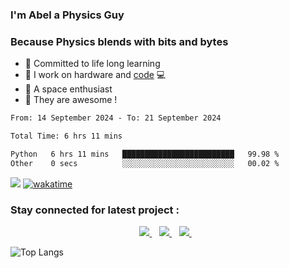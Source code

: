 ### I'm Abel a Physics Guy

### Because Physics blends with bits and bytes

- 🍭 Committed to life long learning
- 🗽 I work on hardware and [code](https://www.stopstalk.com/user/profile/AbelDixon) 💻
- 🚀 A space enthusiast 
- 🎹 They are awesome !



<!--START_SECTION:waka-->

```txt
From: 14 September 2024 - To: 21 September 2024

Total Time: 6 hrs 11 mins

Python   6 hrs 11 mins   █████████████████████████   99.98 %
Other    0 secs          ░░░░░░░░░░░░░░░░░░░░░░░░░   00.02 %
```

<!--END_SECTION:waka-->

![](https://komarev.com/ghpvc/?username=CasCard&color=blueviolet)  [![wakatime](https://wakatime.com/badge/user/e61058d2-e559-4d6c-a111-77dbebc05a35.svg)](https://wakatime.com/@e61058d2-e559-4d6c-a111-77dbebc05a35)

### Stay connected for latest project :

<p align='center'>
  
  <a href="https://www.linkedin.com/in/abelcdixon/">
    <img src="https://img.shields.io/badge/linkedin-%230077B5.svg?&style=for-the-badge&logo=linkedin&logoColor=white" />
  </a>&nbsp;&nbsp;
  <a href="https://instagram.com/abecd.xyz">
    <img src="https://img.shields.io/badge/instagram-%23E4405F.svg?&style=for-the-badge&logo=instagram&logoColor=white" />        
  </a>&nbsp;&nbsp;
  <a href="https://www.youtube.com/channel/UCXo4YwHz5JUkkJb3ug9Eu5A">
    <img src="https://img.shields.io/badge/YouTube-FF0000?style=for-the-badge&logo=youtube&logoColor=white" />        
  </a>&nbsp;&nbsp;
  
</p>

![Top Langs](https://github-readme-stats.vercel.app/api/top-langs/?username=CasCard&layout=compact)

[website]: https://innovaim.in
[linkedin]: https://linkedin.com/in/abelcdixon
